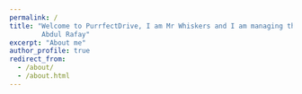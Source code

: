 ```yaml
---
permalink: /
title: "Welcome to PurrfectDrive, I am Mr Whiskers and I am managing this website for my caretaker
        Abdul Rafay"
excerpt: "About me"
author_profile: true
redirect_from: 
  - /about/
  - /about.html
---
```


